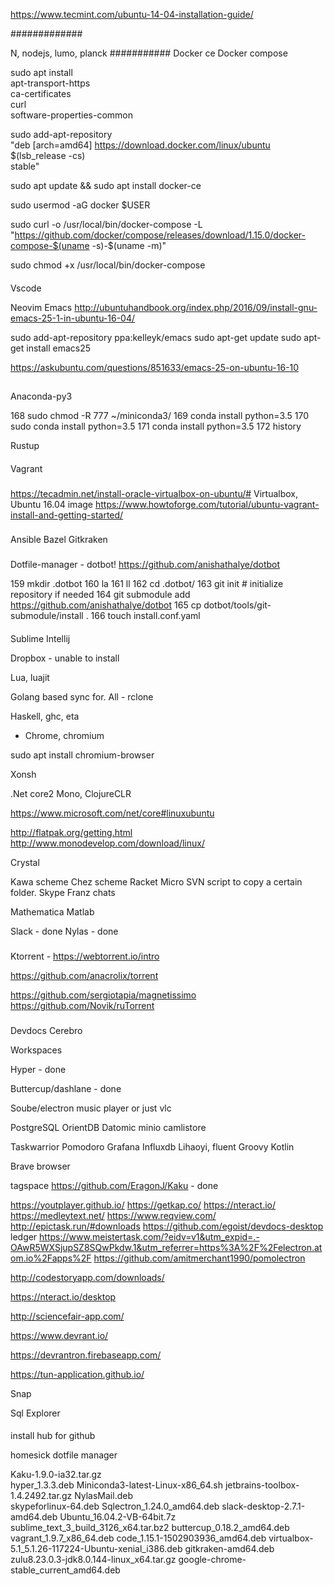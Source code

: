 https://www.tecmint.com/ubuntu-14-04-installation-guide/

#############

N, nodejs, lumo, planck
###########
Docker ce
Docker compose


sudo apt install \
    apt-transport-https \
    ca-certificates \
    curl \
    software-properties-common
    

sudo add-apt-repository \
   "deb [arch=amd64] https://download.docker.com/linux/ubuntu \
   $(lsb_release -cs) \
   stable"

sudo apt update && sudo apt install docker-ce

sudo usermod -aG docker $USER

sudo curl -o /usr/local/bin/docker-compose -L "https://github.com/docker/compose/releases/download/1.15.0/docker-compose-$(uname -s)-$(uname -m)"

sudo chmod +x /usr/local/bin/docker-compose


####

####

Vscode

Neovim
Emacs
http://ubuntuhandbook.org/index.php/2016/09/install-gnu-emacs-25-1-in-ubuntu-16-04/

sudo add-apt-repository ppa:kelleyk/emacs
sudo apt-get update
sudo apt-get install emacs25

https://askubuntu.com/questions/851633/emacs-25-on-ubuntu-16-10
##

Anaconda-py3


  168  sudo chmod -R 777 ~/miniconda3/
  169  conda install python=3.5
  170  sudo conda install python=3.5
  171  conda install python=3.5
  172  history





Rustup



####

Vagrant 


###
https://tecadmin.net/install-oracle-virtualbox-on-ubuntu/#
Virtualbox, Ubuntu 16.04 image
https://www.howtoforge.com/tutorial/ubuntu-vagrant-install-and-getting-started/

###
Ansible 
Bazel 
Gitkraken


###
Dotfile-manager - dotbot!
https://github.com/anishathalye/dotbot


 159  mkdir .dotbot
  160  la
  161  ll
  162  cd .dotbot/
  163  git init # initialize repository if needed
  164  git submodule add https://github.com/anishathalye/dotbot
  165  cp dotbot/tools/git-submodule/install .
  166  touch install.conf.yaml

####

Sublime 
Intellij 

Dropbox - unable to install

Lua, luajit

Golang based sync for. All - rclone

Haskell, ghc, eta

- Chrome, chromium

sudo apt install chromium-browser

Xonsh

.Net core2
Mono, ClojureCLR 

https://www.microsoft.com/net/core#linuxubuntu

http://flatpak.org/getting.html
http://www.monodevelop.com/download/linux/




Crystal 

Kawa scheme 
Chez scheme
Racket 
Micro
SVN script to copy a certain folder. 
Skype 
Franz chats

Mathematica
Matlab

Slack - done
Nylas - done

###
Ktorrent - https://webtorrent.io/intro

https://github.com/anacrolix/torrent

https://github.com/sergiotapia/magnetissimo
https://github.com/Novik/ruTorrent


###

Devdocs
Cerebro

Workspaces

Hyper - done

Buttercup/dashlane - done

Soube/electron music player or just vlc



PostgreSQL
OrientDB
Datomic
minio
camlistore



Taskwarrior
Pomodoro 
Grafana
Influxdb
Lihaoyi, fluent 
Groovy
Kotlin 


Brave browser


tagspace
https://github.com/EragonJ/Kaku  - done

https://youtplayer.github.io/
https://getkap.co/
https://nteract.io/
https://medleytext.net/
https://www.reqview.com/
http://epictask.run/#downloads
https://github.com/egoist/devdocs-desktop
ledger
https://www.meistertask.com/?eidv=v1&utm_expid=.-OAwR5WXSjupSZ8SQwPkdw.1&utm_referrer=https%3A%2F%2Felectron.atom.io%2Fapps%2F
https://github.com/amitmerchant1990/pomolectron

http://codestoryapp.com/downloads/

https://nteract.io/desktop

http://sciencefair-app.com/

https://www.devrant.io/

https://devrantron.firebaseapp.com/

https://tun-application.github.io/

Snap



Sql Explorer 


####



install hub for github

homesick dotfile manager



Kaku-1.9.0-ia32.tar.gz                              
hyper_1.3.3.deb
Miniconda3-latest-Linux-x86_64.sh                   jetbrains-toolbox-1.4.2492.tar.gz
NylasMail.deb                                       
skypeforlinux-64.deb
Sqlectron_1.24.0_amd64.deb                          slack-desktop-2.7.1-amd64.deb
Ubuntu_16.04.2-VB-64bit.7z                          sublime_text_3_build_3126_x64.tar.bz2
buttercup_0.18.2_amd64.deb                          
vagrant_1.9.7_x86_64.deb
code_1.15.1-1502903936_amd64.deb                    virtualbox-5.1_5.1.26-117224-Ubuntu-xenial_i386.deb
gitkraken-amd64.deb                                 zulu8.23.0.3-jdk8.0.144-linux_x64.tar.gz
google-chrome-stable_current_amd64.deb

